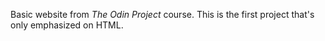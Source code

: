 Basic website from *The Odin Project* course.
This is the first project that's only emphasized on HTML.